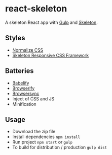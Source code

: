 # react-skeleton
A skeleton React app with [Gulp](http://gulpjs.com/) and [Skeleton](http://getskeleton.com/).

## Styles
- [Normalize CSS](https://necolas.github.io/normalize.css/)
- [Skeleton Responsive CSS Framework](http://getskeleton.com/)

## Batteries
- [Babelify](https://github.com/babel/babelify)
- [Browserify](https://github.com/substack/node-browserify)
- [Browsersync](https://www.browsersync.io/)
- Inject of CSS and JS
- Minification

## Usage
- Download the zip file
- Install dependencies ```npm install```
- Run project ```npm start``` or ```gulp```
- To build for distribution / production ```gulp dist```
